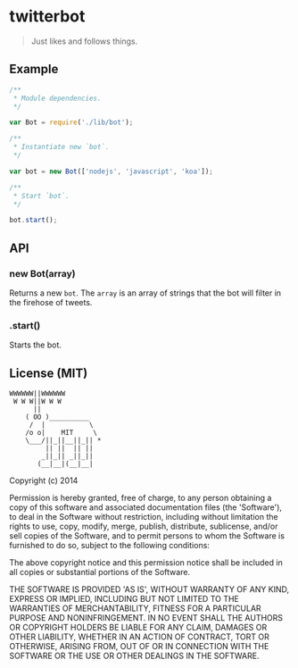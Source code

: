 twitterbot
============

> Just likes and follows things.

## Example

```javascript
/**
 * Module dependencies.
 */

var Bot = require('./lib/bot');

/**
 * Instantiate new `bot`.
 */

var bot = new Bot(['nodejs', 'javascript', 'koa']);

/**
 * Start `bot`.
 */

bot.start();
```

## API

### new Bot(array)

Returns a new `bot`. The `array` is an array of strings that the bot will filter in the firehose of tweets.

### .start()

Starts the bot.

## License (MIT)

```
WWWWWW||WWWWWW
 W W W||W W W
      ||
    ( OO )__________
     /  |           \
    /o o|    MIT     \
    \___/||_||__||_|| *
         || ||  || ||
        _||_|| _||_||
       (__|__|(__|__|
```

Copyright (c) 2014

Permission is hereby granted, free of charge, to any person obtaining a copy of this software and associated documentation files (the 'Software'), to deal in the Software without restriction, including without limitation the rights to use, copy, modify, merge, publish, distribute, sublicense, and/or sell copies of the Software, and to permit persons to whom the Software is furnished to do so, subject to the following conditions:

The above copyright notice and this permission notice shall be included in all copies or substantial portions of the Software.

THE SOFTWARE IS PROVIDED 'AS IS', WITHOUT WARRANTY OF ANY KIND, EXPRESS OR IMPLIED, INCLUDING BUT NOT LIMITED TO THE WARRANTIES OF MERCHANTABILITY, FITNESS FOR A PARTICULAR PURPOSE AND NONINFRINGEMENT. IN NO EVENT SHALL THE AUTHORS OR COPYRIGHT HOLDERS BE LIABLE FOR ANY CLAIM, DAMAGES OR OTHER LIABILITY, WHETHER IN AN ACTION OF CONTRACT, TORT OR OTHERWISE, ARISING FROM, OUT OF OR IN CONNECTION WITH THE SOFTWARE OR THE USE OR OTHER DEALINGS IN THE SOFTWARE.
